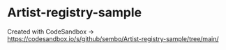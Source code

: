 # Artist-registry-sample
Created with CodeSandbox
-> https://codesandbox.io/s/github/sembo/Artist-registry-sample/tree/main/
